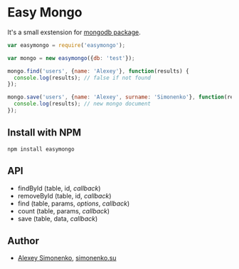# Easy Mongo

It's a small exstension for [mongodb package](https://github.com/christkv/node-mongodb-native).

```javascript
var easymongo = require('easymongo');

var mongo = new easymongo({db: 'test'});

mongo.find('users', {name: 'Alexey'}, function(results) {
  console.log(results); // false if not found
});

mongo.save('users', {name: 'Alexey', surname: 'Simonenko'}, function(results) {
  console.log(results); // new mongo document
});
```

Install with NPM
----------------

	npm install easymongo

API
---

* findById (table, id, *callback*)
* removeById (table, id, *callback*)
* find (table, params, *options*, *callback*)
* count (table, params, *callback*)
* save (table, data, *callback*)

Author
------

* [Alexey Simonenko](mailto:alexey@simonenko.su), [simonenko.su](http://simonenko.su)